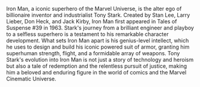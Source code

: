 Iron Man, a iconic superhero of the Marvel Universe, is the alter ego of billionaire inventor and industrialist Tony Stark. Created by Stan Lee, Larry Lieber, Don Heck, and Jack Kirby, Iron Man first appeared in Tales of Suspense #39 in 1963. Stark's journey from a brilliant engineer and playboy to a selfless superhero is a testament to his remarkable character development. What sets Iron Man apart is his genius-level intellect, which he uses to design and build his iconic powered suit of armor, granting him superhuman strength, flight, and a formidable array of weapons. Tony Stark's evolution into Iron Man is not just a story of technology and heroism but also a tale of redemption and the relentless pursuit of justice, making him a beloved and enduring figure in the world of comics and the Marvel Cinematic Universe.
